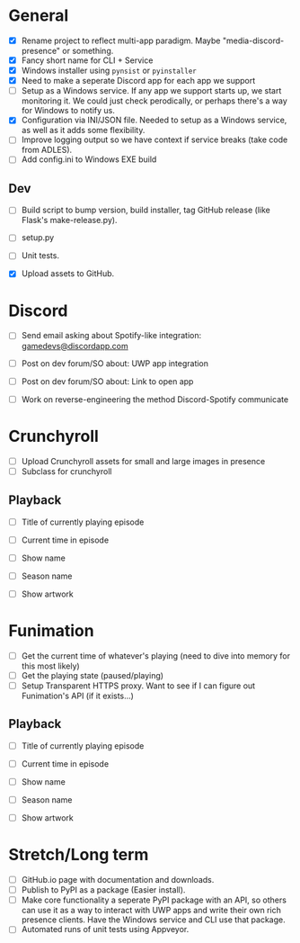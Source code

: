 # General
* [x] Rename project to reflect multi-app paradigm. Maybe
"media-discord-presence" or something.
* [x] Fancy short name for CLI + Service
* [x] Windows installer using `pynsist` or `pyinstaller`
* [x] Need to make a seperate Discord app for each app we support
* [ ] Setup as a Windows service. If any app we support starts up, we start
monitoring it. We could just check perodically, or perhaps there's a way
for Windows to notify us.
* [x] Configuration via INI/JSON file. Needed to setup as a Windows
service, as well as it adds some flexibility.
* [ ] Improve logging output so we have context if service breaks (take code from ADLES).
* [ ] Add config.ini to Windows EXE build

## Dev
* [ ] Build script to bump version, build installer, tag GitHub release
(like Flask's make-release.py).
* [ ] setup.py
* [ ] Unit tests.
* [x] Upload assets to GitHub.


# Discord
* [ ] Send email asking about Spotify-like integration: gamedevs@discordapp.com
* [ ] Post on dev forum/SO about: UWP app integration
* [ ] Post on dev forum/SO about: Link to open app
* [ ] Work on reverse-engineering the method Discord-Spotify communicate


# Crunchyroll
* [ ] Upload Crunchyroll assets for small and large images in presence
* [ ] Subclass for crunchyroll

## Playback
* [ ] Title of currently playing episode
* [ ] Current time in episode
* [ ] Show name
* [ ] Season name
* [ ] Show artwork


# Funimation
* [ ] Get the current time of whatever's playing (need to dive into memory for this most likely)
* [ ] Get the playing state (paused/playing)
* [ ] Setup Transparent HTTPS proxy. Want to see if I can figure out Funimation's API (if it exists...)

## Playback
* [ ] Title of currently playing episode
* [ ] Current time in episode
* [ ] Show name
* [ ] Season name
* [ ] Show artwork


# Stretch/Long term
* [ ] GitHub.io page with documentation and downloads.
* [ ] Publish to PyPI as a package (Easier install).
* [ ] Make core functionality a seperate PyPI package with an API, so others
can use it as a way to interact with UWP apps and write their own rich
presence clients. Have the Windows service and CLI use that package.
* [ ] Automated runs of unit tests using Appveyor.

